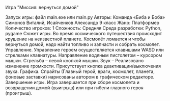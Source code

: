 Игра "Миссия: вернуться домой"

Запуск игры: файл main.exe или main.py
Авторы: Команда «Биба и Боба» Симонов Виталий, Исайченков Александр 9 класс
Жанр: Платформер
Количество игроков: 1
Сложность: Средняя
Среда разработки: Python, pygame
Сюжет игры. Во время космического путешествия происходит крушение на неизвестной планете. Космолёт ломается и чтобы вернуться домой, надо найти топливо и запчасти и собрать космолет. 
Управление. Управление героем осуществляется клавишами WASD или стрелками клавиатуры. Направление водяным пистолетом – курсором мышки. Стрельба – левой кнопкой мышки.
Звук – Реализовано изменение громкости. Присутствует кнопка деактивации/выключения звука.
Графика. Спрайты (Главный герой, враги, космолет, планета, фоновые заставки) нарисованы автором в графическом редакторе. 
Завершение игры. Игра завершается при сборе космолета и возвращении домой (выигрыш) или при гибели главного героя (проигрыш).
